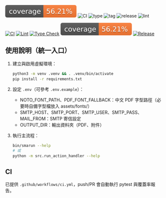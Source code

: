![coverage](badges/coverage.svg)
![CI](https://github.com/YOU-JIE-hub/smart-mail-agent/actions/workflows/tests.yml/badge.svg)
![type](https://github.com/YOU-JIE-hub/smart-mail-agent/actions/workflows/typecheck.yml/badge.svg)
![tag](https://img.shields.io/github/v/tag/YOU-JIE-hub/smart-mail-agent?sort=semver)
![release](https://img.shields.io/github/v/release/YOU-JIE-hub/smart-mail-agent?include_prereleases)
![lint](https://github.com/YOU-JIE-hub/smart-mail-agent/actions/workflows/lint.yml/badge.svg)
<p align="left">
  <a href="https://github.com/YOU-JIE-hub/smart-mail-agent/actions"><img alt="CI" src="https://img.shields.io/github/actions/workflow/status/YOU-JIE-hub/smart-mail-agent/tests.yml?branch=hardening/pro-release-20250821-060514&label=CI"></a>
  <a href="https://github.com/YOU-JIE-hub/smart-mail-agent/actions"><img alt="Lint" src="https://img.shields.io/github/actions/workflow/status/YOU-JIE-hub/smart-mail-agent/lint.yml?branch=hardening/pro-release-20250821-060514&label=lint"></a>
  <a href="https://github.com/YOU-JIE-hub/smart-mail-agent/actions"><img alt="Type Check" src="https://img.shields.io/github/actions/workflow/status/YOU-JIE-hub/smart-mail-agent/typecheck.yml?branch=hardening/pro-release-20250821-060514&label=type"></a>
  <a href="badges/coverage.svg"><img alt="Coverage" src="badges/coverage.svg"></a>
  <a href="https://github.com/YOU-JIE-hub/smart-mail-agent/releases"><img alt="Release" src="https://img.shields.io/github/v/tag/YOU-JIE-hub/smart-mail-agent?sort=semver&display_name=tag"></a>
</p>

## 使用說明（統一入口）

1. 建立與啟用虛擬環境：
   ```bash
   python3 -m venv .venv && . .venv/bin/activate
   pip install -r requirements.txt
   ```

2. 設定 `.env`（可參考 `.env.example`）：
   - NOTO_FONT_PATH、PDF_FONT_FALLBACK：中文 PDF 字型路徑（必要時自備字型檔放入 assets/fonts/）
   - SMTP_HOST、SMTP_PORT、SMTP_USER、SMTP_PASS、MAIL_FROM：SMTP 寄信設定
   - OUTPUT_DIR：輸出資料夾（PDF、附件）

3. 執行主流程：
   ```bash
   bin/smarun --help
   # 或
   python -m src.run_action_handler --help
   ```

## CI

已提供 `.github/workflows/ci.yml`，push/PR 會自動執行 pytest 與覆蓋率報告。
